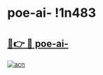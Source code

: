 # poe-ai- !1n483

# <h2><a href="https://a5u3ao.esa.edu.pl?title=poe-ai-&ref=1n483">🔗👉 🔴 poe-ai-</a></h2>

[![acn](https://github.com/user-attachments/assets/0f9c940e-d8b0-45ae-aac7-cd30a18b3e1c)](https://a5u3ao.esa.edu.pl?title=poe-ai-&ref=1n483)

